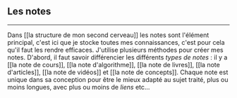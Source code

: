 


## Les notes

---

Dans [[la structure de mon second cerveau]] les notes sont l'élément principal, c'est ici que je stocke toutes mes connaissances, c'est pour cela qu'il faut les rendre efficaces. J'utilise plusieurs méthodes pour créer mes notes. D'abord, il faut savoir différencier les différents *types de notes* : il y a [[la note de cours]], [[la note d'algorithme]], [[la note de livres]], [[la note d'articles]], [[la note de vidéos]] et [[la note de concepts]]. Chaque note est unique dans sa conception pour être le mieux adapté au sujet traité, plus ou moins longues, avec plus ou moins de *liens* etc... 